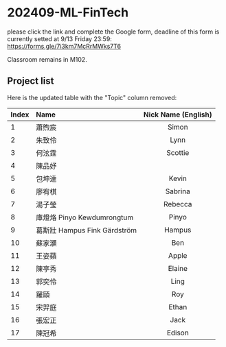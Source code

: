 # 202409-ML-FinTech

please click the link and complete the Google form, deadline of this form is currently setted at 9/13 Friday 23:59:
https://forms.gle/7i3km7McRrMWks7T6

Classroom remains in M102.  
## Project list

Here is the updated table with the "Topic" column removed:

| Index | Name                           | Nick Name (English) |
| :---  | :---                           | :---:               |
| 1     | 蕭煦宸                         | Simon               |
| 2     | 朱致伶                         | Lynn                |
| 3     | 何泫霆                         | Scottie             |
| 4     | 陳品妤                         |                     |
| 5     | 包坤達                         | Kevin               |
| 6     | 廖宥棋                         | Sabrina                    |
| 7     | 湯子瑩                         | Rebecca             |
| 8     | 庫燈烙 Pinyo Kewdumrongtum      | Pinyo               |
| 9     | 葛斯壯 Hampus Fink Gärdström    | Hampus              |
| 10    | 蘇家灝                         | Ben                 |
| 11    | 王姿蘋                         | Apple               |
| 12    | 陳亭秀                         | Elaine              |
| 13    | 郭奕伶                         | Ling                |
| 14    | 羅頤                           | Roy                 |
| 15    | 宋羿庭                         | Ethan               |
| 16    | 張宏正                         | Jack                |
| 17    | 陳冠希                         | Edison              |



